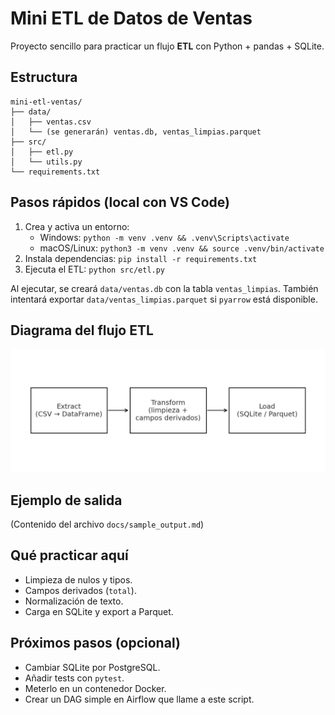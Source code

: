 # Mini ETL de Datos de Ventas

Proyecto sencillo para practicar un flujo **ETL** con Python + pandas + SQLite.

## Estructura
```
mini-etl-ventas/
├── data/
│   ├── ventas.csv
│   └── (se generarán) ventas.db, ventas_limpias.parquet
├── src/
│   ├── etl.py
│   └── utils.py
└── requirements.txt
```

## Pasos rápidos (local con VS Code)
1. Crea y activa un entorno:
   - Windows: `python -m venv .venv && .venv\Scripts\activate`
   - macOS/Linux: `python3 -m venv .venv && source .venv/bin/activate`
2. Instala dependencias: `pip install -r requirements.txt`
3. Ejecuta el ETL: `python src/etl.py`

Al ejecutar, se creará `data/ventas.db` con la tabla `ventas_limpias`.
También intentará exportar `data/ventas_limpias.parquet` si `pyarrow` está disponible.

## Diagrama del flujo ETL
![Diagrama ETL](../docs/etl-diagram.png)

## Ejemplo de salida
(Contenido del archivo `docs/sample_output.md`)

## Qué practicar aquí
- Limpieza de nulos y tipos.
- Campos derivados (`total`).
- Normalización de texto.
- Carga en SQLite y export a Parquet.

## Próximos pasos (opcional)
- Cambiar SQLite por PostgreSQL.
- Añadir tests con `pytest`.
- Meterlo en un contenedor Docker.
- Crear un DAG simple en Airflow que llame a este script.
